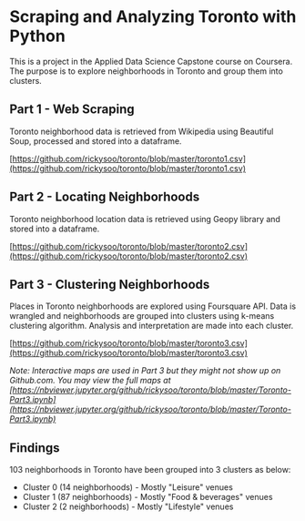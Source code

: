 # Scraping and Analyzing Toronto with Python

This is a project in the Applied Data Science Capstone course on Coursera. The purpose is to explore neighborhoods in Toronto and group them into clusters.

## Part 1 - Web Scraping

Toronto neighborhood data is retrieved from Wikipedia using Beautiful Soup, processed and stored into a dataframe.

[https://github.com/rickysoo/toronto/blob/master/toronto1.csv](https://github.com/rickysoo/toronto/blob/master/toronto1.csv)

## Part 2 - Locating Neighborhoods

Toronto neighborhood location data is retrieved using Geopy library and stored into a dataframe.

[https://github.com/rickysoo/toronto/blob/master/toronto2.csv](https://github.com/rickysoo/toronto/blob/master/toronto2.csv)

## Part 3 - Clustering Neighborhoods

Places in Toronto neighborhoods are explored using Foursquare API. Data is wrangled and neighborhoods are grouped into clusters using k-means clustering algorithm. Analysis and interpretation are made into each cluster.

[https://github.com/rickysoo/toronto/blob/master/toronto3.csv](https://github.com/rickysoo/toronto/blob/master/toronto3.csv)

*Note: Interactive maps are used in Part 3 but they might not show up on Github.com. You may view the full maps at [https://nbviewer.jupyter.org/github/rickysoo/toronto/blob/master/Toronto-Part3.ipynb](https://nbviewer.jupyter.org/github/rickysoo/toronto/blob/master/Toronto-Part3.ipynb)*

## Findings

103 neighborhoods in Toronto have been grouped into 3 clusters as below:

- Cluster 0 (14 neighborhoods) - Mostly "Leisure" venues
- Cluster 1 (87 neighborhoods) - Mostly "Food & beverages" venues
- Cluster 2 (2 neighborhoods) - Mostly "Lifestyle" venues
